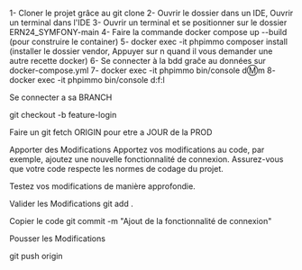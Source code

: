 1- Cloner le projet grâce au git clone 
2- Ouvrir le dossier dans un IDE, Ouvrir un terminal dans l'IDE
3- Ouvrir un terminal et se positionner sur le dossier ERN24_SYMFONY-main
4- Faire la commande docker compose up --build (pour construire le container)
5- docker exec -it phpimmo composer install (installer le dossier vendor, Appuyer sur n quand il vous demander une autre recette docker)
6- Se connecter à la bdd graĉe au données sur docker-compose.yml
7- docker exec -it phpimmo bin/console d:m:m
8- docker exec -it phpimmo bin/console d:f:l 


Se connecter a sa BRANCH

git checkout -b feature-login


Faire un git fetch ORIGIN pour etre a JOUR de la PROD 

Apporter des Modifications
Apportez vos modifications au code, par exemple, ajoutez une nouvelle fonctionnalité de connexion.
Assurez-vous que votre code respecte les normes de codage du projet.

Testez vos modifications de manière approfondie.

Valider les Modifications
git add .

Copier le code
git commit -m "Ajout de la fonctionnalité de connexion"

Pousser les Modifications

git push origin 


